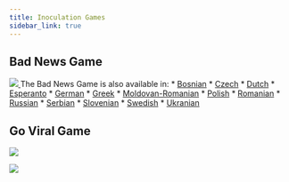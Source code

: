 ```yaml
---
title: Inoculation Games
sidebar_link: true
---
```


<p><h2>Bad News Game</h2>
<a href = "https://www.getbadnews.com/#intro">
<img src = "{{site.url}}/assets/img/bad-news.png"> 
</a>
The Bad News Game is also available in:
* <a href = "www.getbadnewsbosnia.com">Bosnian</a>
* <a href = "www.getbadnews.cz">Czech</a>
* <a href = "www.slechtnieuws.nl">Dutch</a>
* <a href = "www.badnewsesperanto.com">Esperanto</a>
* <a href = "www.getbadnews.de">German</a>
* <a href = "www.getbadnews.gr">Greek</a>
* <a href = "www.getbadnewsmoldova.com">Moldovan-Romanian</a>
* <a href = "www.getbadnews.pl">Polish</a>
* <a href = "www.getbadnews.ro">Romanian</a>
* <a href = "www.getbadnewsrussian.com">Russian</a>
* <a href = "www.getbadnews.rs">Serbian</a>
* <a href = "www.getbadnews.si">Slovenian</a>
* <a href = "www.badnewsgame.se">Swedish</a>
* <a href = "www.getbadnewsukraine.com">Ukranian</a>
</p>

<p>
<h2>Go Viral Game</h2>
<a href = "https://www.goviralgame.com/en?gclid=Cj0KCQiA0eOPBhCGARIsAFIwTs6TVo6lF-P0WRmRFqnsoNEHVno-pguxo3QQl9IomU0zU9MDcFSvAaMaAlfgEALw_wcB">
<img src = "{{site.url}}/assets/img/go-viral.png"> 
</a>
</p>


<p><a href = "https://whatsapp.aboutbadnews.com/#/intro">
<img src = "{{site.url}}/assets/img/join-this-group.png"> 
</a>
</p>